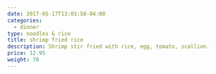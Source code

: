 ```yaml
---
date: 2017-05-17T13:03:58-04:00
categories:
  - dinner
type: noodles & rice
title: shrimp fried rice
description: Shrimp stir fried with rice, egg, tomato, scallion.
price: 12.95
weight: 78
---
```

